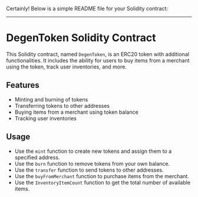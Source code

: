 Certainly! Below is a simple README file for your Solidity contract:

---

# DegenToken Solidity Contract

This Solidity contract, named `DegenToken`, is an ERC20 token with additional functionalities. It includes the ability for users to buy items from a merchant using the token, track user inventories, and more.

## Features

- Minting and burning of tokens
- Transferring tokens to other addresses
- Buying items from a merchant using token balance
- Tracking user inventories

## Usage

- Use the `mint` function to create new tokens and assign them to a specified address.
- Use the `burn` function to remove tokens from your own balance.
- Use the `transfer` function to send tokens to other addresses.
- Use the `buyFromMerchant` function to purchase items from the merchant.
- Use the `InventoryItemCount` function to get the total number of available items.
